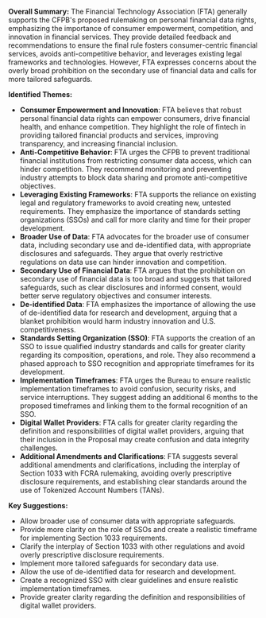 **Overall Summary:**
The Financial Technology Association (FTA) generally supports the CFPB's proposed rulemaking on personal financial data rights, emphasizing the importance of consumer empowerment, competition, and innovation in financial services. They provide detailed feedback and recommendations to ensure the final rule fosters consumer-centric financial services, avoids anti-competitive behavior, and leverages existing legal frameworks and technologies. However, FTA expresses concerns about the overly broad prohibition on the secondary use of financial data and calls for more tailored safeguards.

**Identified Themes:**
- **Consumer Empowerment and Innovation**: FTA believes that robust personal financial data rights can empower consumers, drive financial health, and enhance competition. They highlight the role of fintech in providing tailored financial products and services, improving transparency, and increasing financial inclusion.
- **Anti-Competitive Behavior**: FTA urges the CFPB to prevent traditional financial institutions from restricting consumer data access, which can hinder competition. They recommend monitoring and preventing industry attempts to block data sharing and promote anti-competitive objectives.
- **Leveraging Existing Frameworks**: FTA supports the reliance on existing legal and regulatory frameworks to avoid creating new, untested requirements. They emphasize the importance of standards setting organizations (SSOs) and call for more clarity and time for their proper development.
- **Broader Use of Data**: FTA advocates for the broader use of consumer data, including secondary use and de-identified data, with appropriate disclosures and safeguards. They argue that overly restrictive regulations on data use can hinder innovation and competition.
- **Secondary Use of Financial Data**: FTA argues that the prohibition on secondary use of financial data is too broad and suggests that tailored safeguards, such as clear disclosures and informed consent, would better serve regulatory objectives and consumer interests.
- **De-identified Data**: FTA emphasizes the importance of allowing the use of de-identified data for research and development, arguing that a blanket prohibition would harm industry innovation and U.S. competitiveness.
- **Standards Setting Organization (SSO)**: FTA supports the creation of an SSO to issue qualified industry standards and calls for greater clarity regarding its composition, operations, and role. They also recommend a phased approach to SSO recognition and appropriate timeframes for its development.
- **Implementation Timeframes**: FTA urges the Bureau to ensure realistic implementation timeframes to avoid confusion, security risks, and service interruptions. They suggest adding an additional 6 months to the proposed timeframes and linking them to the formal recognition of an SSO.
- **Digital Wallet Providers**: FTA calls for greater clarity regarding the definition and responsibilities of digital wallet providers, arguing that their inclusion in the Proposal may create confusion and data integrity challenges.
- **Additional Amendments and Clarifications**: FTA suggests several additional amendments and clarifications, including the interplay of Section 1033 with FCRA rulemaking, avoiding overly prescriptive disclosure requirements, and establishing clear standards around the use of Tokenized Account Numbers (TANs).

**Key Suggestions:**
- Allow broader use of consumer data with appropriate safeguards.
- Provide more clarity on the role of SSOs and create a realistic timeframe for implementing Section 1033 requirements.
- Clarify the interplay of Section 1033 with other regulations and avoid overly prescriptive disclosure requirements.
- Implement more tailored safeguards for secondary data use.
- Allow the use of de-identified data for research and development.
- Create a recognized SSO with clear guidelines and ensure realistic implementation timeframes.
- Provide greater clarity regarding the definition and responsibilities of digital wallet providers.